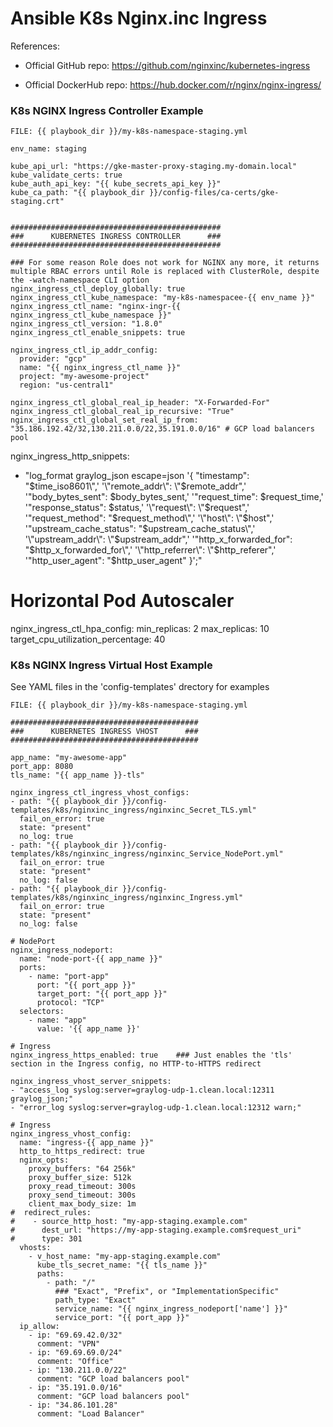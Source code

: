 Ansible K8s Nginx.inc Ingress
=========

References:

* Official GitHub repo: https://github.com/nginxinc/kubernetes-ingress

* Official DockerHub repo: https://hub.docker.com/r/nginx/nginx-ingress/


### K8s NGINX Ingress Controller Example

`FILE: {{ playbook_dir }}/my-k8s-namespace-staging.yml`

```
env_name: staging

kube_api_url: "https://gke-master-proxy-staging.my-domain.local"
kube_validate_certs: true
kube_auth_api_key: "{{ kube_secrets_api_key }}"
kube_ca_path: "{{ playbook_dir }}/config-files/ca-certs/gke-staging.crt"


###############################################
###      KUBERNETES INGRESS CONTROLLER      ###
###############################################

### For some reason Role does not work for NGINX any more, it returns multiple RBAC errors until Role is replaced with ClusterRole, despite the -watch-namespace CLI option
nginx_ingress_ctl_deploy_globally: true
nginx_ingress_ctl_kube_namespace: "my-k8s-namespacee-{{ env_name }}"
nginx_ingress_ctl_name: "nginx-ingr-{{ nginx_ingress_ctl_kube_namespace }}"
nginx_ingress_ctl_version: "1.8.0"
nginx_ingress_ctl_enable_snippets: true

nginx_ingress_ctl_ip_addr_config:
  provider: "gcp"
  name: "{{ nginx_ingress_ctl_name }}"
  project: "my-awesome-project"
  region: "us-central1"

nginx_ingress_ctl_global_real_ip_header: "X-Forwarded-For"
nginx_ingress_ctl_global_real_ip_recursive: "True"
nginx_ingress_ctl_global_set_real_ip_from: "35.186.192.42/32,130.211.0.0/22,35.191.0.0/16" # GCP load balancers pool
```

nginx_ingress_http_snippets:
- "log_format graylog_json escape=json '{ \"timestamp\": \"$time_iso8601\",' '\"remote_addr\": \"$remote_addr\",' '\"body_bytes_sent\": $body_bytes_sent,' '\"request_time\": $request_time,' '\"response_status\": $status,' '\"request\": \"$request\",' '\"request_method\": \"$request_method\",' '\"host\": \"$host\",' '\"upstream_cache_status\": \"$upstream_cache_status\",' '\"upstream_addr\": \"$upstream_addr\",' '\"http_x_forwarded_for\": \"$http_x_forwarded_for\",' '\"http_referrer\": \"$http_referer\",' '\"http_user_agent\": \"$http_user_agent\" }';"

# Horizontal Pod Autoscaler
nginx_ingress_ctl_hpa_config:
  min_replicas: 2
  max_replicas: 10
  target_cpu_utilization_percentage: 40

### K8s NGINX Ingress Virtual Host Example

See YAML files in the 'config-templates' drectory for examples

`FILE: {{ playbook_dir }}/my-k8s-namespace-staging.yml`

```
##########################################
###      KUBERNETES INGRESS VHOST      ###
##########################################

app_name: "my-awesome-app"
port_app: 8080
tls_name: "{{ app_name }}-tls"

nginx_ingress_ctl_ingress_vhost_configs:
- path: "{{ playbook_dir }}/config-templates/k8s/nginxinc_ingress/nginxinc_Secret_TLS.yml"
  fail_on_error: true
  state: "present"
  no_log: true
- path: "{{ playbook_dir }}/config-templates/k8s/nginxinc_ingress/nginxinc_Service_NodePort.yml"
  fail_on_error: true
  state: "present"
  no_log: false
- path: "{{ playbook_dir }}/config-templates/k8s/nginxinc_ingress/nginxinc_Ingress.yml"
  fail_on_error: true
  state: "present"
  no_log: false

# NodePort
nginx_ingress_nodeport:
  name: "node-port-{{ app_name }}"
  ports:
    - name: "port-app"
      port: "{{ port_app }}"
      target_port: "{{ port_app }}"
      protocol: "TCP"
  selectors:
    - name: "app"
      value: '{{ app_name }}'

# Ingress
nginx_ingress_https_enabled: true    ### Just enables the 'tls' section in the Ingress config, no HTTP-to-HTTPS redirect

nginx_ingress_vhost_server_snippets:
- "access_log syslog:server=graylog-udp-1.clean.local:12311 graylog_json;"
- "error_log syslog:server=graylog-udp-1.clean.local:12312 warn;"

# Ingress
nginx_ingress_vhost_config:
  name: "ingress-{{ app_name }}"
  http_to_https_redirect: true
  nginx_opts:
    proxy_buffers: "64 256k"
    proxy_buffer_size: 512k
    proxy_read_timeout: 300s
    proxy_send_timeout: 300s
    client_max_body_size: 1m
#  redirect_rules:
#    - source_http_host: "my-app-staging.example.com"
#      dest_url: "https://my-app-staging.example.com$request_uri"
#      type: 301
  vhosts:
    - v_host_name: "my-app-staging.example.com"
      kube_tls_secret_name: "{{ tls_name }}"
      paths:
        - path: "/"
          ### "Exact", "Prefix", or "ImplementationSpecific"
          path_type: "Exact"
          service_name: "{{ nginx_ingress_nodeport['name'] }}"
          service_port: "{{ port_app }}"
  ip_allow:
    - ip: "69.69.42.0/32"
      comment: "VPN"
    - ip: "69.69.69.0/24"
      comment: "Office"
    - ip: "130.211.0.0/22"
      comment: "GCP load balancers pool"
    - ip: "35.191.0.0/16"
      comment: "GCP load balancers pool"
    - ip: "34.86.101.28"
      comment: "Load Balancer"
```
